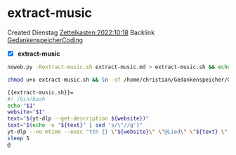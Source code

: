 # extract-music
Created Dienstag [Zettelkasten:2022:10:18]()
Backlink [GedankenspeicherCoding](../GedankenspeicherCoding.md)

- [X] **extract-music**


```bash
noweb.py -Rextract-music.sh extract-music.md > extract-music.sh && echo 'fertig'
```

```bash
chmod u+x extract-music.sh && ln -sf /home/christian/Gedankenspeicher/Gedankenspeicherwiki/Zettelkasten/Gedankenwanderung/Programme/extract-music.sh ~/.local/bin/extract-music.sh && echo 'fertig'
```


```bash
{{extract-music.sh}}=
#! /bin/bash
echo "$1"
website="$1"
text="$(yt-dlp --get-description ${website})"
text="$(echo -e "${text}" | sed 's/\"//g')"
yt-dlp --no-mtime --exec "ttn {} \"${website}\" \"@Lied\" \"${text} \" " -o "~/Musik/Favorieten-open/%(title)s.%(ext)s" -f 251 -i "${website}"
sleep 5
@
```

